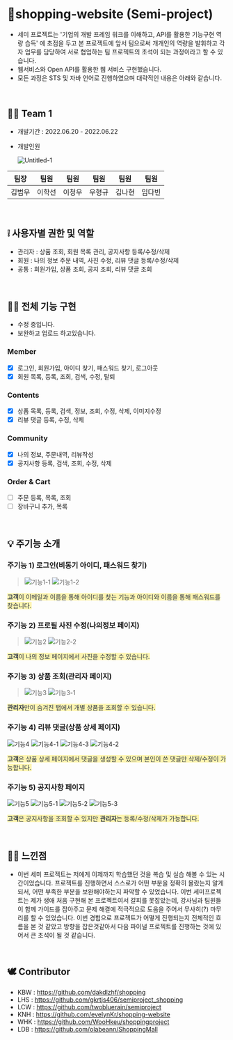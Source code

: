 # 🎯shopping-website (Semi-project)

- 세미 프로젝트는 '기업의 개발 프레임 워크를 이해하고, API를 활용한 기능구현 역량 습득' 에 초점을 두고 본 프로젝트에 앞서 팀으로써 개개인의 역량을 발휘하고 각자 업무를 담당하여 서로 협업하는 팀 프로젝트의 초석이 되는 과정이라고 할 수 있습니다.
- 웹서비스와 Open API를 활용한 웹 서비스 구현했습니다.
-  모든 과정은 STS 및 자바 언어로 진행하였으며 대략적인 내용은 아래와 같습니다.

<br />

## 🤝🏻 Team 1

- 개발기간 : 2022.06.20 - 2022.06.22

- 개발인원

  ![Untitled-1](https://user-images.githubusercontent.com/101780699/174955026-3f5c32d2-83e5-47b1-b67e-6e37cd34eeea.jpg)

| 팀장   | 팀원   | 팀원   | 팀원   | 팀원   | 팀원   |
| ------ | ------ | ------ | ------ | ------ | ------ |
| 김범우 | 이학선 | 이청우 | 우형규 | 김나현 | 임다빈 |

<br />

## ❕ 사용자별 권한 및 역할

- 관리자 : 상품 조회, 회원 목록 관리, 공지사항 등록/수정/삭제
- 회원 : 나의 정보 주문 내역, 사진 수정, 리뷰 댓글 등록/수정/삭제
- 공통 : 회원가입, 상품 조회, 공지 조회, 리뷰 댓글 조회

<br />

## 🙌🏻 전체 기능 구현
- 수정 중입니다.
- 보완하고 업로드 하고있습니다.

### Member 
- [x] 로그인, 회원가입, 아이디 찾기, 패스워드 찾기, 로그아웃
- [x] 회원 목록, 등록, 조회, 검색, 수정, 탈퇴

### Contents
- [x] 상품 목록, 등록, 검색, 정보, 조회, 수정, 삭제, 이미지수정
- [x] 리뷰 댓글 등록, 수정, 삭제

### Community
- [x] 나의 정보, 주문내역, 리뷰작성
- [x] 공지사항 등록, 검색, 조회, 수정, 삭제

### Order & Cart
- [ ] 주문 등록, 목록, 조회
- [ ] 장바구니 추가, 목록

<br />

## 💡 주기능 소개

### 주기능 1) 로그인(비동기 아이디, 패스워드 찾기)

> ![기능1-1](https://user-images.githubusercontent.com/103403660/175820409-7501cdcc-6e5b-4db0-a2d6-987a96e6ef32.png)
> ![기능1-2](https://user-images.githubusercontent.com/103403660/175820410-a186d087-a523-4141-bbb1-78e8b493db24.png)

<span style="color: #2D3748; background-color:#fff5b1;"> **고객**이 이메일과 이름을 통해 아이디를 찾는 기능과 아이디와 이름을 통해 패스워드를 찾습니다.</span>

### 주기능 2) 프로필 사진 수정(나의정보 페이지)

> ![기능2](https://user-images.githubusercontent.com/103403660/175847112-0c0fc092-38b9-4f51-8e7a-46fb8c7a32b7.png)
> ![기능2-2](https://user-images.githubusercontent.com/103403660/175847122-d445332e-6263-417c-9af8-da64effe7504.png)


<span style="color: #2D3748; background-color:#fff5b1;"> **고객**이 나의 정보 페이지에서 사진을 수정할 수 있습니다.</span>

### 주기능 3) 상품 조회(관리자 페이지)

> ![기능3](https://user-images.githubusercontent.com/103403660/175847116-ea87c5c4-c367-4884-9b63-59973ae97fa7.png)
> ![기능3-1](https://user-images.githubusercontent.com/103403660/175847123-72861530-3b6c-429c-bb81-5ca1f9342ee6.png)

<span style="color: #2D3748; background-color:#fff5b1;"> **관리자**만이 숨겨진 탭에서 개별 상품을 조회할 수 있습니다.</span>

### 주기능 4) 리뷰 댓글(상품 상세 페이지)

![기능4](https://user-images.githubusercontent.com/103403660/175847118-b7828b26-1bf3-4a22-a553-4ca65a2aebea.png)
![기능4-1](https://user-images.githubusercontent.com/103403660/175847124-a24dd681-e25a-430c-9e0c-78bc9b1c6c6e.png)
![기능4-3](https://user-images.githubusercontent.com/103403660/175847781-35ed35cf-7a14-47cb-badf-5bb300c0994c.png)
![기능4-2](https://user-images.githubusercontent.com/103403660/175847127-315e26dd-7832-4b37-9b13-3e6abd433a0f.png)


<span style="color: #2D3748; background-color:#fff5b1;"> **고객**은 상품 상세 페이지에서 댓글을 생성할 수 있으며 본인이 쓴 댓글만 삭제/수정이 가능합니다.</span>

### 주기능 5) 공지사항 페이지

![기능5](https://user-images.githubusercontent.com/103403660/175847120-b5bce74d-dfa7-4b6a-8922-2fab6b88b909.png)
![기능5-1](https://user-images.githubusercontent.com/103403660/175847126-86303e4c-40c3-46dd-a0db-69fae7a69f40.png)
![기능5-2](https://user-images.githubusercontent.com/103403660/175847128-5ff7df47-f315-4de6-9c28-97ce32154adc.png)
![기능5-3](https://user-images.githubusercontent.com/103403660/175847789-aa8f5ff6-e77d-4d94-9c3d-14fdaa47f3a0.png)

<span style="color: #2D3748; background-color:#fff5b1;"> **고객**은 공지사항을 조회할 수 있지만 **관리자**는 등록/수정/삭제가 가능합니다.</span>

<br />

## 🙏🏻 느낀점
- 이번 세미 프로젝트는 저에게 이제까지 학습했던 것을 복습 및 실습 해볼 수 있는 시간이었습니다. 프로젝트를 진행하면서 스스로가 어떤 부분을 정확히 몰랐는지 알게 되서, 어떤 부족한 부분을 보완해야하는지 파악할 수 있었습니다. 이번 세미프로젝트는 제가 생애 처음 구현해 본 프로젝트여서 갈피를 못잡았는데, 강사님과 팀원들이 함께 가이드를 잡아주고  문제 해결에 적극적으로 도움을 주어서 무사히(?) 마무리를 할 수 있었습니다. 이번 경험으로 프로젝트가 어떻게 진행되는지 전체적인 흐름을 본 것 같았고 방향을 잡은것같아서 다음 파이널 프로젝트를 진행하는 것에 있어서 큰 초석이 될 것 같습니다.

<br />

## 🕊 Contributor

- KBW : https://github.com/dakdlzhf/shopping
- LHS : https://github.com/gkrtjs406/semiproject_shopping
- LCW : https://github.com/twobluerain/semiproject
- KNH : https://github.com/evelynKr/shopping-website
- WHK : https://github.com/WooHkeu/shoppingproject
- LDB : https://github.com/olabeann/ShoppingMall
